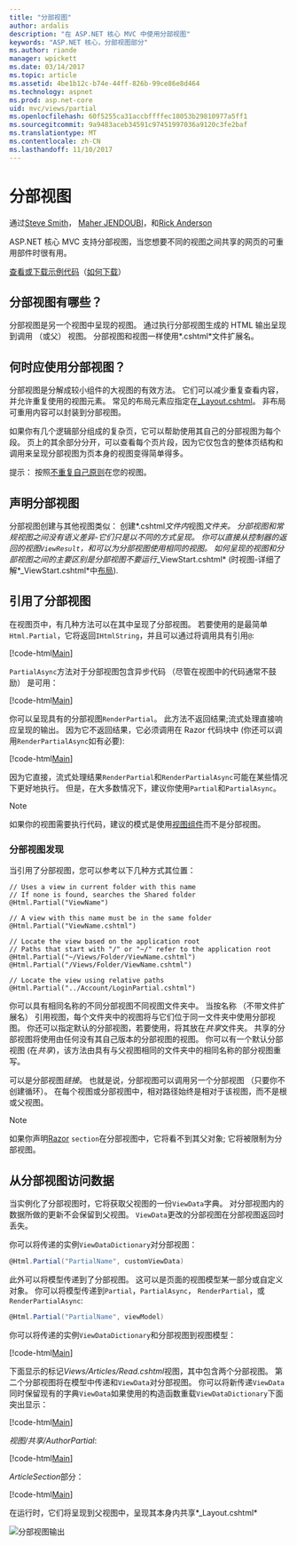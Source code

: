 ```yaml
---
title: "分部视图"
author: ardalis
description: "在 ASP.NET 核心 MVC 中使用分部视图"
keywords: "ASP.NET 核心，分部视图部分"
ms.author: riande
manager: wpickett
ms.date: 03/14/2017
ms.topic: article
ms.assetid: 4be1b12c-b74e-44ff-826b-99ce86e8d464
ms.technology: aspnet
ms.prod: asp.net-core
uid: mvc/views/partial
ms.openlocfilehash: 60f5255ca31accbffffec18053b29810977a5ff1
ms.sourcegitcommit: 9a9483aceb34591c97451997036a9120c3fe2baf
ms.translationtype: MT
ms.contentlocale: zh-CN
ms.lasthandoff: 11/10/2017
---
```

# <a name="partial-views"></a>分部视图

通过[Steve Smith](https://ardalis.com/)， [Maher JENDOUBI](https://twitter.com/maherjend)，和[Rick Anderson](https://twitter.com/RickAndMSFT)

ASP.NET 核心 MVC 支持分部视图，当您想要不同的视图之间共享的网页的可重用部件时很有用。

[查看或下载示例代码](https://github.com/aspnet/Docs/tree/master/aspnetcore/mvc/views/partial/sample)（[如何下载](xref:tutorials/index#how-to-download-a-sample)）

## <a name="what-are-partial-views"></a>分部视图有哪些？

分部视图是另一个视图中呈现的视图。 通过执行分部视图生成的 HTML 输出呈现到调用 （或父） 视图。 分部视图和视图一样使用*.cshtml*文件扩展名。

## <a name="when-should-i-use-partial-views"></a>何时应使用分部视图？

分部视图是分解成较小组件的大视图的有效方法。 它们可以减少重复查看内容，并允许重复使用的视图元素。 常见的布局元素应指定在[_Layout.cshtml](layout.md)。 非布局可重用内容可以封装到分部视图。

如果你有几个逻辑部分组成的复杂页，它可以帮助使用其自己的分部视图为每个段。 页上的其余部分分开，可以查看每个页片段，因为它仅包含的整体页结构和调用来呈现分部视图为页本身的视图变得简单得多。

提示： 按照[不重复自己原则](http://deviq.com/don-t-repeat-yourself/)在您的视图。

## <a name="declaring-partial-views"></a>声明分部视图

分部视图创建与其他视图类似： 创建*.cshtml*文件内*视图*文件夹。 分部视图和常规视图之间没有语义差异-它们只是以不同的方式呈现。 你可以直接从控制器的返回的视图`ViewResult`，和可以为分部视图使用相同的视图。 如何呈现的视图和分部视图之间的主要区别是分部视图不要运行*_ViewStart.cshtml* (时视图-详细了解*_ViewStart.cshtml*中[布局](layout.md)).

## <a name="referencing-a-partial-view"></a>引用了分部视图

在视图页中，有几种方法可以在其中呈现了分部视图。 若要使用的是最简单`Html.Partial`，它将返回`IHtmlString`，并且可以通过将调用具有引用`@`:

[!code-html[Main](partial/sample/src/PartialViewsSample/Views/Home/About.cshtml?range=9)]

`PartialAsync`方法对于分部视图包含异步代码 （尽管在视图中的代码通常不鼓励） 是可用：

[!code-html[Main](partial/sample/src/PartialViewsSample/Views/Home/About.cshtml?range=8)]

你可以呈现具有的分部视图`RenderPartial`。 此方法不返回结果;流式处理直接响应呈现的输出。 因为它不返回结果，它必须调用在 Razor 代码块中 (你还可以调用`RenderPartialAsync`如有必要):

[!code-html[Main](partial/sample/src/PartialViewsSample/Views/Home/About.cshtml?range=10-12)]

因为它直接，流式处理结果`RenderPartial`和`RenderPartialAsync`可能在某些情况下更好地执行。 但是，在大多数情况下，建议你使用`Partial`和`PartialAsync`。

> [!NOTE]
> 如果你的视图需要执行代码，建议的模式是使用[视图组件](view-components.md)而不是分部视图。

### <a name="partial-view-discovery"></a>分部视图发现

当引用了分部视图，您可以参考以下几种方式其位置：

```text
// Uses a view in current folder with this name
// If none is found, searches the Shared folder
@Html.Partial("ViewName")

// A view with this name must be in the same folder
@Html.Partial("ViewName.cshtml")

// Locate the view based on the application root
// Paths that start with "/" or "~/" refer to the application root
@Html.Partial("~/Views/Folder/ViewName.cshtml")
@Html.Partial("/Views/Folder/ViewName.cshtml")

// Locate the view using relative paths
@Html.Partial("../Account/LoginPartial.cshtml")
```

你可以具有相同名称的不同分部视图不同视图文件夹中。 当按名称 （不带文件扩展名） 引用视图，每个文件夹中的视图将与它们位于同一文件夹中使用分部视图。 你还可以指定默认的分部视图，若要使用，将其放在*共享*文件夹。 共享的分部视图将使用由任何没有其自己版本的分部视图的视图。 你可以有一个默认分部视图 (在*共享*)，该方法由具有与父视图相同的文件夹中的相同名称的部分视图重写。

可以是分部视图*链接*。 也就是说，分部视图可以调用另一个分部视图 （只要你不创建循环）。 在每个视图或分部视图中，相对路径始终是相对于该视图，而不是根或父视图。

> [!NOTE]
> 如果你声明[Razor](razor.md) `section`在分部视图中，它将看不到其父对象; 它将被限制为分部视图。

## <a name="accessing-data-from-partial-views"></a>从分部视图访问数据

当实例化了分部视图时，它将获取父视图的一份`ViewData`字典。 对分部视图内的数据所做的更新不会保留到父视图。 `ViewData`更改的分部视图在分部视图返回时丢失。

你可以将传递的实例`ViewDataDictionary`对分部视图：

```csharp
@Html.Partial("PartialName", customViewData)
   ```

此外可以将模型传递到了分部视图。 这可以是页面的视图模型某一部分或自定义对象。 你可以将模型传递到`Partial`，`PartialAsync`， `RenderPartial`，或`RenderPartialAsync`:

```csharp
@Html.Partial("PartialName", viewModel)
   ```

你可以将传递的实例`ViewDataDictionary`和分部视图到视图模型：

[!code-html[Main](partial/sample/src/PartialViewsSample/Views/Articles/Read.cshtml?range=15-16)]

下面显示的标记*Views/Articles/Read.cshtml*视图，其中包含两个分部视图。 第二个分部视图将在模型中传递和`ViewData`对分部视图。 你可以将新传递`ViewData`同时保留现有的字典`ViewData`如果使用的构造函数重载`ViewDataDictionary`下面突出显示：

[!code-html[Main](partial/sample/src/PartialViewsSample/Views/Articles/Read.cshtml)]

*视图/共享/AuthorPartial*:

[!code-html[Main](partial/sample/src/PartialViewsSample/Views/Shared/AuthorPartial.cshtml)]

*ArticleSection*部分：

[!code-html[Main](partial/sample/src/PartialViewsSample/Views/Articles/ArticleSection.cshtml)]

在运行时，它们将呈现到父视图中，呈现其本身内共享*_Layout.cshtml*

![分部视图输出](partial/_static/output.png)
